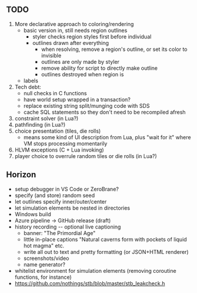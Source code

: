 ## TODO
1. More declarative approach to coloring/rendering
    - basic version in, still needs region outlines
        - styler checks region styles first before individual
        - outlines drawn after everything
            - when resolving, remove a region's outline, or set its color to invisible
            - outlines are only made by styler
            - remove ability for script to directly make outline
            - outlines destroyed when region is
    - labels
2. Tech debt: 
    - null checks in C functions
    - have world setup wrapped in a transaction?
    - replace existing string split/munging code with SDS
    - cache SQL statements so they don't need to be recompiled afresh
3. constraint solver (in Lua?)
4. pathfinding (in Lua?)
5. choice presentation (tiles, die rolls)
    - means some kind of UI description from Lua, plus "wait for it" where VM stops processing momentarily
6. HLVM exceptions (C + Lua invoking)
7. player choice to overrule random tiles or die rolls (in Lua?)

## Horizon
* setup debugger in VS Code or ZeroBrane?
* specify (and store) random seed
* let outlines specify inner/outer/center
* let simulation elements be nested in directories
* Windows build
* Azure pipeline -> GitHub release (draft)
* history recording -- optional live captioning
    - banner: "The Primordial Age"
    - little in-place captions "Natural caverns form with pockets of liquid hot magma" etc.
    - write all out to text and pretty formatting (or JSON+HTML renderer)
    - screenshots/video
    - name generator?
* whitelist environment for simulation elements (removing coroutine functions, for instance)
* https://github.com/nothings/stb/blob/master/stb_leakcheck.h
